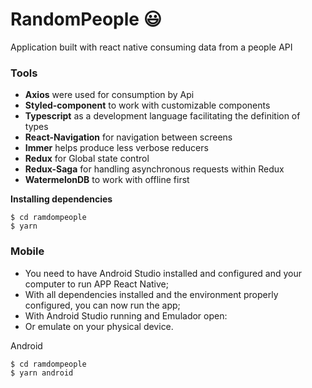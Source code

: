 # RandomPeople 😃
Application built with react native consuming data from a people API

### Tools
- **Axios** were used for consumption by Api
- **Styled-component** to work with customizable components
- **Typescript** as a development language facilitating the definition of types
- **React-Navigation** for navigation between screens
- **Immer** helps produce less verbose reducers
- **Redux** for Global state control
- **Redux-Saga** for handling asynchronous requests within Redux
- **WatermelonDB** to work with offline first


**Installing dependencies**

```
$ cd ramdompeople 
$ yarn 
```

### Mobile
* You need to have Android Studio installed and configured and your computer to run APP React Native;
* With all dependencies installed and the environment properly configured, you can now run the app;
* With Android Studio running and Emulador open:
* Or emulate on your physical device.


Android

```
$ cd ramdompeople 
$ yarn android 
```

